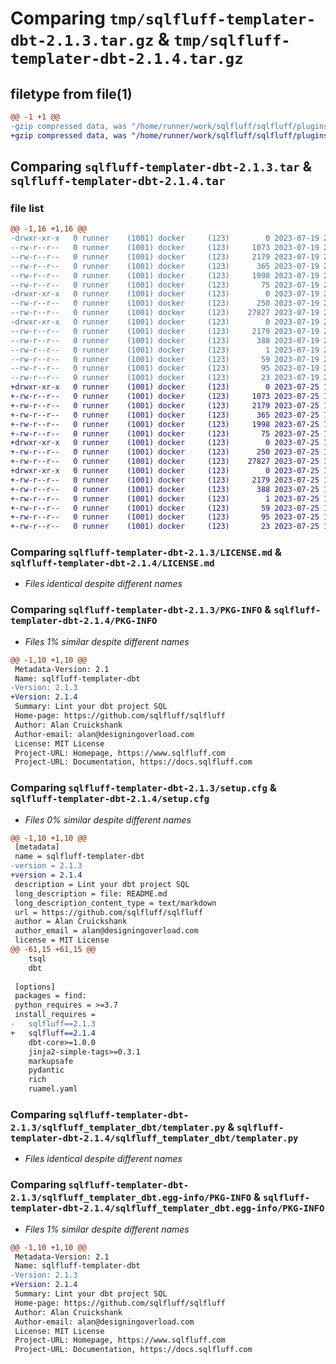 # Comparing `tmp/sqlfluff-templater-dbt-2.1.3.tar.gz` & `tmp/sqlfluff-templater-dbt-2.1.4.tar.gz`

## filetype from file(1)

```diff
@@ -1 +1 @@
-gzip compressed data, was "/home/runner/work/sqlfluff/sqlfluff/plugins/sqlfluff-templater-dbt/dist/.tmp-ph5375ky/sqlfluff-templater-dbt-2.1.3.tar", last modified: Wed Jul 19 22:42:46 2023, max compression
+gzip compressed data, was "/home/runner/work/sqlfluff/sqlfluff/plugins/sqlfluff-templater-dbt/dist/.tmp-3jz2muzp/sqlfluff-templater-dbt-2.1.4.tar", last modified: Tue Jul 25 10:29:05 2023, max compression
```

## Comparing `sqlfluff-templater-dbt-2.1.3.tar` & `sqlfluff-templater-dbt-2.1.4.tar`

### file list

```diff
@@ -1,16 +1,16 @@
-drwxr-xr-x   0 runner    (1001) docker     (123)        0 2023-07-19 22:42:46.000000 sqlfluff-templater-dbt-2.1.3/
--rw-r--r--   0 runner    (1001) docker     (123)     1073 2023-07-19 22:42:32.000000 sqlfluff-templater-dbt-2.1.3/LICENSE.md
--rw-r--r--   0 runner    (1001) docker     (123)     2179 2023-07-19 22:42:46.000000 sqlfluff-templater-dbt-2.1.3/PKG-INFO
--rw-r--r--   0 runner    (1001) docker     (123)      365 2023-07-19 22:42:32.000000 sqlfluff-templater-dbt-2.1.3/README.md
--rw-r--r--   0 runner    (1001) docker     (123)     1998 2023-07-19 22:42:46.000000 sqlfluff-templater-dbt-2.1.3/setup.cfg
--rw-r--r--   0 runner    (1001) docker     (123)       75 2023-07-19 22:42:32.000000 sqlfluff-templater-dbt-2.1.3/setup.py
-drwxr-xr-x   0 runner    (1001) docker     (123)        0 2023-07-19 22:42:46.000000 sqlfluff-templater-dbt-2.1.3/sqlfluff_templater_dbt/
--rw-r--r--   0 runner    (1001) docker     (123)      250 2023-07-19 22:42:32.000000 sqlfluff-templater-dbt-2.1.3/sqlfluff_templater_dbt/__init__.py
--rw-r--r--   0 runner    (1001) docker     (123)    27827 2023-07-19 22:42:32.000000 sqlfluff-templater-dbt-2.1.3/sqlfluff_templater_dbt/templater.py
-drwxr-xr-x   0 runner    (1001) docker     (123)        0 2023-07-19 22:42:46.000000 sqlfluff-templater-dbt-2.1.3/sqlfluff_templater_dbt.egg-info/
--rw-r--r--   0 runner    (1001) docker     (123)     2179 2023-07-19 22:42:46.000000 sqlfluff-templater-dbt-2.1.3/sqlfluff_templater_dbt.egg-info/PKG-INFO
--rw-r--r--   0 runner    (1001) docker     (123)      388 2023-07-19 22:42:46.000000 sqlfluff-templater-dbt-2.1.3/sqlfluff_templater_dbt.egg-info/SOURCES.txt
--rw-r--r--   0 runner    (1001) docker     (123)        1 2023-07-19 22:42:46.000000 sqlfluff-templater-dbt-2.1.3/sqlfluff_templater_dbt.egg-info/dependency_links.txt
--rw-r--r--   0 runner    (1001) docker     (123)       59 2023-07-19 22:42:46.000000 sqlfluff-templater-dbt-2.1.3/sqlfluff_templater_dbt.egg-info/entry_points.txt
--rw-r--r--   0 runner    (1001) docker     (123)       95 2023-07-19 22:42:46.000000 sqlfluff-templater-dbt-2.1.3/sqlfluff_templater_dbt.egg-info/requires.txt
--rw-r--r--   0 runner    (1001) docker     (123)       23 2023-07-19 22:42:46.000000 sqlfluff-templater-dbt-2.1.3/sqlfluff_templater_dbt.egg-info/top_level.txt
+drwxr-xr-x   0 runner    (1001) docker     (123)        0 2023-07-25 10:29:05.000000 sqlfluff-templater-dbt-2.1.4/
+-rw-r--r--   0 runner    (1001) docker     (123)     1073 2023-07-25 10:28:47.000000 sqlfluff-templater-dbt-2.1.4/LICENSE.md
+-rw-r--r--   0 runner    (1001) docker     (123)     2179 2023-07-25 10:29:05.000000 sqlfluff-templater-dbt-2.1.4/PKG-INFO
+-rw-r--r--   0 runner    (1001) docker     (123)      365 2023-07-25 10:28:47.000000 sqlfluff-templater-dbt-2.1.4/README.md
+-rw-r--r--   0 runner    (1001) docker     (123)     1998 2023-07-25 10:29:05.000000 sqlfluff-templater-dbt-2.1.4/setup.cfg
+-rw-r--r--   0 runner    (1001) docker     (123)       75 2023-07-25 10:28:47.000000 sqlfluff-templater-dbt-2.1.4/setup.py
+drwxr-xr-x   0 runner    (1001) docker     (123)        0 2023-07-25 10:29:05.000000 sqlfluff-templater-dbt-2.1.4/sqlfluff_templater_dbt/
+-rw-r--r--   0 runner    (1001) docker     (123)      250 2023-07-25 10:28:47.000000 sqlfluff-templater-dbt-2.1.4/sqlfluff_templater_dbt/__init__.py
+-rw-r--r--   0 runner    (1001) docker     (123)    27827 2023-07-25 10:28:47.000000 sqlfluff-templater-dbt-2.1.4/sqlfluff_templater_dbt/templater.py
+drwxr-xr-x   0 runner    (1001) docker     (123)        0 2023-07-25 10:29:05.000000 sqlfluff-templater-dbt-2.1.4/sqlfluff_templater_dbt.egg-info/
+-rw-r--r--   0 runner    (1001) docker     (123)     2179 2023-07-25 10:29:05.000000 sqlfluff-templater-dbt-2.1.4/sqlfluff_templater_dbt.egg-info/PKG-INFO
+-rw-r--r--   0 runner    (1001) docker     (123)      388 2023-07-25 10:29:05.000000 sqlfluff-templater-dbt-2.1.4/sqlfluff_templater_dbt.egg-info/SOURCES.txt
+-rw-r--r--   0 runner    (1001) docker     (123)        1 2023-07-25 10:29:05.000000 sqlfluff-templater-dbt-2.1.4/sqlfluff_templater_dbt.egg-info/dependency_links.txt
+-rw-r--r--   0 runner    (1001) docker     (123)       59 2023-07-25 10:29:05.000000 sqlfluff-templater-dbt-2.1.4/sqlfluff_templater_dbt.egg-info/entry_points.txt
+-rw-r--r--   0 runner    (1001) docker     (123)       95 2023-07-25 10:29:05.000000 sqlfluff-templater-dbt-2.1.4/sqlfluff_templater_dbt.egg-info/requires.txt
+-rw-r--r--   0 runner    (1001) docker     (123)       23 2023-07-25 10:29:05.000000 sqlfluff-templater-dbt-2.1.4/sqlfluff_templater_dbt.egg-info/top_level.txt
```

### Comparing `sqlfluff-templater-dbt-2.1.3/LICENSE.md` & `sqlfluff-templater-dbt-2.1.4/LICENSE.md`

 * *Files identical despite different names*

### Comparing `sqlfluff-templater-dbt-2.1.3/PKG-INFO` & `sqlfluff-templater-dbt-2.1.4/PKG-INFO`

 * *Files 1% similar despite different names*

```diff
@@ -1,10 +1,10 @@
 Metadata-Version: 2.1
 Name: sqlfluff-templater-dbt
-Version: 2.1.3
+Version: 2.1.4
 Summary: Lint your dbt project SQL
 Home-page: https://github.com/sqlfluff/sqlfluff
 Author: Alan Cruickshank
 Author-email: alan@designingoverload.com
 License: MIT License
 Project-URL: Homepage, https://www.sqlfluff.com
 Project-URL: Documentation, https://docs.sqlfluff.com
```

### Comparing `sqlfluff-templater-dbt-2.1.3/setup.cfg` & `sqlfluff-templater-dbt-2.1.4/setup.cfg`

 * *Files 0% similar despite different names*

```diff
@@ -1,10 +1,10 @@
 [metadata]
 name = sqlfluff-templater-dbt
-version = 2.1.3
+version = 2.1.4
 description = Lint your dbt project SQL
 long_description = file: README.md
 long_description_content_type = text/markdown
 url = https://github.com/sqlfluff/sqlfluff
 author = Alan Cruickshank
 author_email = alan@designingoverload.com
 license = MIT License
@@ -61,15 +61,15 @@
 	tsql
 	dbt
 
 [options]
 packages = find:
 python_requires = >=3.7
 install_requires = 
-	sqlfluff==2.1.3
+	sqlfluff==2.1.4
 	dbt-core>=1.0.0
 	jinja2-simple-tags>=0.3.1
 	markupsafe
 	pydantic
 	rich
 	ruamel.yaml
```

### Comparing `sqlfluff-templater-dbt-2.1.3/sqlfluff_templater_dbt/templater.py` & `sqlfluff-templater-dbt-2.1.4/sqlfluff_templater_dbt/templater.py`

 * *Files identical despite different names*

### Comparing `sqlfluff-templater-dbt-2.1.3/sqlfluff_templater_dbt.egg-info/PKG-INFO` & `sqlfluff-templater-dbt-2.1.4/sqlfluff_templater_dbt.egg-info/PKG-INFO`

 * *Files 1% similar despite different names*

```diff
@@ -1,10 +1,10 @@
 Metadata-Version: 2.1
 Name: sqlfluff-templater-dbt
-Version: 2.1.3
+Version: 2.1.4
 Summary: Lint your dbt project SQL
 Home-page: https://github.com/sqlfluff/sqlfluff
 Author: Alan Cruickshank
 Author-email: alan@designingoverload.com
 License: MIT License
 Project-URL: Homepage, https://www.sqlfluff.com
 Project-URL: Documentation, https://docs.sqlfluff.com
```


